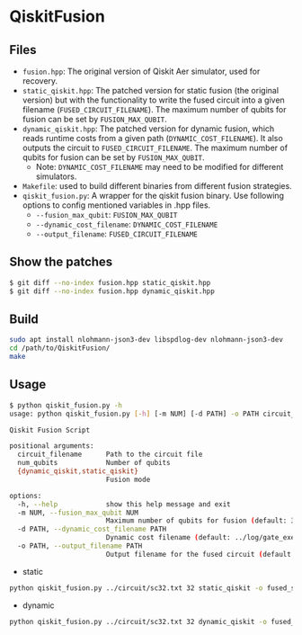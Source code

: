 # QiskitFusion

## Files

+ `fusion.hpp`: The original version of Qiskit Aer simulator, used for recovery.
+ `static_qiskit.hpp`: The patched version for static fusion (the original version) but with the functionality to write the fused circuit into a given filename (`FUSED_CIRCUIT_FILENAME`). The maximum number of qubits for fusion can be set by `FUSION_MAX_QUBIT`.
+ `dynamic_qiskit.hpp`: The patched version for dynamic fusion, which reads runtime costs from a given path (`DYNAMIC_COST_FILENAME`). It also outputs the circuit to `FUSED_CIRCUIT_FILENAME`. The maximum number of qubits for fusion can be set by `FUSION_MAX_QUBIT`.
    + Note: `DYNAMIC_COST_FILENAME` may need to be modified for different simulators.
+ `Makefile`: used to build different binaries from different fusion strategies.
+ `qiskit_fusion.py`: A wrapper for the qiskit fusion binary. Use following options to config mentioned variables in .hpp files.
    + `--fusion_max_qubit`: `FUSION_MAX_QUBIT`
    + `--dynamic_cost_filename`: `DYNAMIC_COST_FILENAME`
    + `--output_filename`: `FUSED_CIRCUIT_FILENAME`

## Show the patches

```bash
$ git diff --no-index fusion.hpp static_qiskit.hpp
$ git diff --no-index fusion.hpp dynamic_qiskit.hpp
```

## Build

```bash
sudo apt install nlohmann-json3-dev libspdlog-dev nlohmann-json3-dev
cd /path/to/QiskitFusion/
make
```

## Usage

```bash
$ python qiskit_fusion.py -h
usage: python qiskit_fusion.py [-h] [-m NUM] [-d PATH] -o PATH circuit_filename num_qubits {dynamic_qiskit,static_qiskit}

Qiskit Fusion Script

positional arguments:
  circuit_filename      Path to the circuit file
  num_qubits            Number of qubits
  {dynamic_qiskit,static_qiskit}
                        Fusion mode

options:
  -h, --help            show this help message and exit
  -m NUM, --fusion_max_qubit NUM
                        Maximum number of qubits for fusion (default: 3)
  -d PATH, --dynamic_cost_filename PATH
                        Dynamic cost filename (default: ../log/gate_exe_time.csv)
  -o PATH, --output_filename PATH
                        Output filename for the fused circuit (default: None)
```

+ static

```bash
python qiskit_fusion.py ../circuit/sc32.txt 32 static_qiskit -o fused_sc32.txt
```

+ dynamic

```bash
python qiskit_fusion.py ../circuit/sc32.txt 32 dynamic_qiskit -o fused_sc32.txt
```